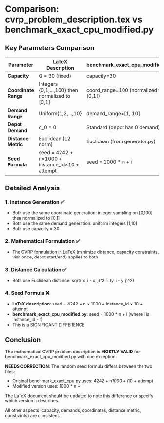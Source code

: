 # Comparison: cvrp_problem_description.tex vs benchmark_exact_cpu_modified.py

## Key Parameters Comparison

| Parameter | LaTeX Description | benchmark_exact_cpu_modified.py | Match? |
|-----------|------------------|----------------------------------|--------|
| **Capacity** | Q = 30 (fixed) | capacity=30 | ✅ YES |
| **Coordinate Range** | Integers {0,1,...,100} then normalized to [0,1] | coord_range=100 (normalized to [0,1]) | ✅ YES |
| **Demand Range** | Uniform{1,2,...,10} | demand_range=[1, 10] | ✅ YES |
| **Depot Demand** | q_0 = 0 | Standard (depot has 0 demand) | ✅ YES |
| **Distance Metric** | Euclidean (L2 norm) | Euclidean (from generator.py) | ✅ YES |
| **Seed Formula** | seed = 4242 + n×1000 + instance_id×10 + attempt | seed = 1000 * n + i | ❌ NO |

## Detailed Analysis

### 1. Instance Generation ✅
- Both use the same coordinate generation: integer sampling on [0,100] then normalized to [0,1]
- Both use the same demand generation: uniform integers [1,10]
- Both use capacity = 30

### 2. Mathematical Formulation ✅
- The CVRP formulation in LaTeX (minimize distance, capacity constraints, visit once, depot start/end) applies to both

### 3. Distance Calculation ✅
- Both use Euclidean distance: sqrt((x_i - x_j)^2 + (y_i - y_j)^2)

### 4. Seed Formula ❌
- **LaTeX description**: seed = 4242 + n × 1000 + instance_id × 10 + attempt
- **benchmark_exact_cpu_modified.py**: seed = 1000 * n + i (where i is instance_id - 1)
- This is a SIGNIFICANT DIFFERENCE

## Conclusion

The mathematical CVRP problem description is **MOSTLY VALID** for benchmark_exact_cpu_modified.py with one exception:

**NEEDS CORRECTION**: The random seed formula differs between the two files:
- Original benchmark_exact_cpu.py uses: 4242 + n*1000 + i*10 + attempt
- Modified version uses: 1000 * n + i

The LaTeX document should be updated to note this difference or specify which version it describes.

All other aspects (capacity, demands, coordinates, distance metric, constraints) are consistent.
